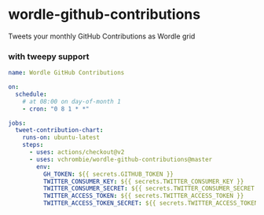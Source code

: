 # wordle-github-contributions
Tweets your monthly GitHub Contributions as Wordle grid

### with tweepy support
```yml
name: Wordle GitHub Contributions

on:
  schedule:
    # at 08:00 on day-of-month 1
    - cron: "0 8 1 * *"

jobs:
  tweet-contribution-chart:
    runs-on: ubuntu-latest
    steps:
      - uses: actions/checkout@v2
      - uses: vchrombie/wordle-github-contributions@master
        env:
          GH_TOKEN: ${{ secrets.GITHUB_TOKEN }}
          TWITTER_CONSUMER_KEY: ${{ secrets.TWITTER_CONSUMER_KEY }}
          TWITTER_CONSUMER_SECRET: ${{ secrets.TWITTER_CONSUMER_SECRET }}
          TWITTER_ACCESS_TOKEN: ${{ secrets.TWITTER_ACCESS_TOKEN }}
          TWITTER_ACCESS_TOKEN_SECRET: ${{ secrets.TWITTER_ACCESS_TOKEN_SECRET }}
```


